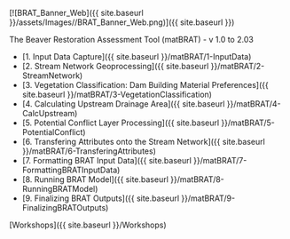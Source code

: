 <link rel="shortcut icon" type="image/x-icon" href="favicon.ico">

[![BRAT_Banner_Web]({{ site.baseurl }}/assets/Images//BRAT_Banner_Web.png)]({{ site.baseurl }})

The Beaver Restoration Assessment Tool (matBRAT) - v 1.0 to 2.03

- [1. Input Data Capture]({{ site.baseurl }}/matBRAT/1-InputData)
- [2. Stream Network Geoprocessing]({{ site.baseurl }}/matBRAT/2-StreamNetwork)
- [3. Vegetation Classification: Dam Building Material Preferences]({{ site.baseurl }}/matBRAT/3-VegetationClassification)
- [4. Calculating Upstream Drainage Area]({{ site.baseurl }}/matBRAT/4-CalcUpstream)
- [5. Potential Conflict Layer Processing]({{ site.baseurl }}/matBRAT/5-PotentialConflict)
- [6. Transfering Attributes onto the Stream Network]({{ site.baseurl }}/matBRAT/6-TransferingAttributes)
- [7. Formatting BRAT Input Data]({{ site.baseurl }}/matBRAT/7-FormattingBRATInputData)
- [8. Running BRAT Model]({{ site.baseurl }}/matBRAT/8-RunningBRATModel)
- [9. Finalizing BRAT Outputs]({{ site.baseurl }}/matBRAT/9-FinalizingBRATOutputs)

[Workshops]({{ site.baseurl }}/Workshops)

